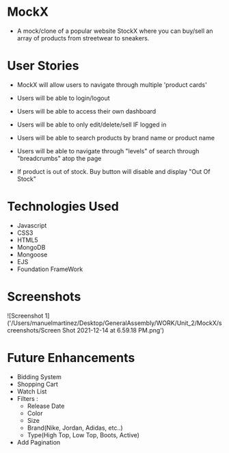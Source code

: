 # MockX
- A mock/clone of a popular website StockX where you can buy/sell an array of products from streetwear to sneakers.

# User Stories

- MockX will allow users to navigate through multiple 'product cards'

- Users will be able to login/logout

- Users will be able to access their own dashboard

- Users will be able to only edit/delete/sell IF logged in
 
- Users will be able to search products by brand name or product name

- Users will be able to navigate through "levels" of search through "breadcrumbs" atop the page

- If product is out of stock. Buy button will disable and display "Out Of Stock"

# Technologies Used
- Javascript
- CSS3
- HTML5
- MongoDB
- Mongoose
- EJS
- Foundation FrameWork

# Screenshots
![Screenshot 1]('/Users/manuelmartinez/Desktop/GeneralAssembly/WORK/Unit_2/MockX/screenshots/Screen Shot 2021-12-14 at 6.59.18 PM.png')

# Future Enhancements 
- Bidding System
- Shopping Cart
- Watch List
- Filters :
    - Release Date
    - Color
    - Size
    - Brand(Nike, Jordan, Adidas, etc..)
    - Type(High Top, Low Top, Boots, Active)
- Add Pagination